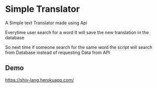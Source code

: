 # Simple Translator

A Simple text Translator made using Api

Everytime user search for a word It will save the new translation in the database

So next time if someone search for the same word the script will search from Database instead of requesting Data from API

## Demo

https://shiv-lang.herokuapp.com/
